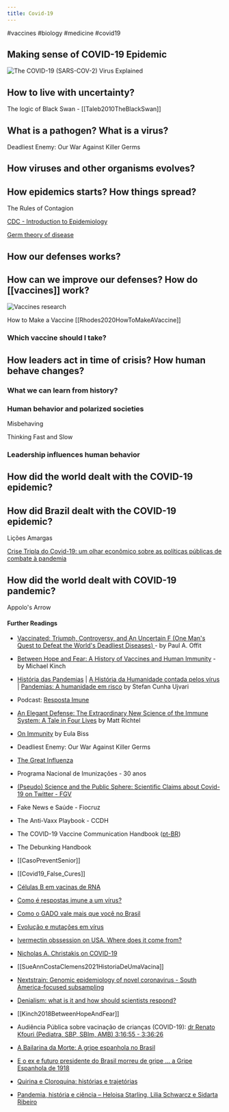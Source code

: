 ```yaml
---
title: Covid-19
---
```


#vaccines #biology #medicine #covid19

## Making sense of COVID-19 Epidemic

![[The COVID-19 (SARS-COV-2) Virus Explained](http://phdcomics.com/comics.php?f=2047)](http://phdcomics.com/covid/CoV2_01.jpg)


## How to live with uncertainty?

The logic of Black Swan - [[Taleb2010TheBlackSwan]]

## What is a pathogen? What is a virus?

Deadliest Enemy: Our War Against Killer Germs

## How viruses and other organisms evolves?

## How epidemics starts? How things spread?

The Rules of Contagion

[CDC - Introduction to Epidemiology](https://www.cdc.gov/training/publichealth101/epidemiology.html)

[Germ theory of disease](https://www.wikiwand.com/en/Germ_theory_of_disease)

## How our defenses works?

## How can we improve our defenses? How do [[vaccines]] work?

![[Vaccines research](https://xkcd.com/2515/)](https://imgs.xkcd.com/comics/vaccine_research_2x.png)

How to Make a Vaccine [[Rhodes2020HowToMakeAVaccine]]

### Which vaccine should I take?

## How leaders act in time of crisis? How human behave changes?

### What we can learn from history?

### Human behavior and polarized societies

Misbehaving

Thinking Fast and Slow

### Leadership influences human behavior

## How did the world dealt with the COVID-19 epidemic?

## How did Brazil dealt with the COVID-19 epidemic?

Lições Amargas

[Crise Tripla do Covid-19: um olhar econômico sobre as políticas públicas de combate à pandemia](http://thomasvconti.com.br/pubs/coronavirus/)

## How did the world dealt with COVID-19 pandemic?

Appolo's Arrow

#### Further Readings

- [Vaccinated: Triumph, Controversy, and An Uncertain F (One Man's Quest to Defeat the World's Deadliest Diseases) ](https://www.amazon.com.br/Vaccinated-Triumph-Controversy-Uncertain-English-ebook/dp/B000ROKXVA/ref=tmm_kin_swatch_0?_encoding=UTF8&qid=1631049217&sr=1-3)- by Paul A. Offit

- [Between Hope and Fear: A History of Vaccines and Human Immunity](https://www.amazon.com.br/Between-Hope-Fear-Vaccines-Immunity-ebook/dp/B077J7N2M4/) - by Michael Kinch

- [História das Pandemias](https://www.amazon.com.br/História-Epidemias-Stefan-Cunha-Ujvari/dp/6555410086/) | [A História da Humanidade contada pelos vírus](https://www.amazon.com.br/História-Humanidade-Contada-Pelo-Vírus/dp/8572444130/) | [Pandemias: A humanidade em risco](https://www.amazon.com.br/Pandemias-Humanidade-Risco-Stefan-Ujvari/dp/857244632X/) by Stefan Cunha Ujvari

- Podcast: [Resposta Imune](https://www1.folha.uol.com.br/podcasts/resposta-imune/)

- [An Elegant Defense: The Extraordinary New Science of the Immune System: A Tale in Four Lives](https://www.amazon.com.br/Elegant-Defense-Extraordinary-Science-English-ebook/dp/B07C66KJC1/) by Matt Richtel

- [On Immunity](https://www.amazon.com.br/Immunity-Inoculation-English-Eula-Biss-ebook/dp/B00KUY4D7W) by Eula Biss

- Deadliest Enemy: Our War Against Killer Germs

- [The Great Influenza](https://www.amazon.com.br/Great-Influenza-Deadliest-Plague-History/dp/0143036491/)

- Programa Nacional de Imunizações - 30 anos

- [(Pseudo) Science and the Public Sphere: Scientific Claims about Covid-19 on Twitter - FGV](https://democraciadigital.dapp.fgv.br/en/studies/pseudoscience-and-the-public-sphere/)

- Fake News e Saúde - Fiocruz

- The Anti-Vaxx Playbook - CCDH

- The COVID-19 Vaccine Communication Handbook ([pt-BR](https://hackmd.io/@scibehC19vax/lang-pt))

- The Debunking Handbook

- [[CasoPreventSenior]]

- [[Covid19_False_Cures]]

- [Células B em vacinas de RNA](https://twitter.com/mellziland/status/1430195679557734401)

- [Como é respostas imune a um vírus?](https://twitter.com/LaroccaRA/status/1428453296356855817)

- [Como o GADO vale mais que você no Brasil](https://www.youtube.com/watch?v=lyMPfJaX1fs)

- [Evolução e mutações em vírus](https://twitter.com/AndersonBrito_/status/1430627398165336067)

- [Ivermectin obssession on USA. Where does it come from?](https://twitter.com/oneunderscore__/status/1431040456364810242)

- [Nicholas A. Christakis on COVID-19](https://twitter.com/NAChristakis/status/1239204599959093250)

- [[SueAnnCostaClemens2021HistoriaDeUmaVacina]]

- [Nextstrain: Genomic epidemiology of novel coronavirus - South America-focused subsampling](https://nextstrain.org/ncov/gisaid/south-america?f_region=South%20America)

- [Denialism: what is it and how should scientists respond?](https://academic.oup.com/eurpub/article/19/1/2/463780)

- [[Kinch2018BetweenHopeAndFear]]

- Audiência Pública sobre vacinação de crianças (COVID-19): [dr Renato Kfouri (Pediatra, SBP, SBIm, AMB) 3:16:55 - 3:36:26](https://youtu.be/4s7LaR3v6XQ?t=11787)

- [A Bailarina da Morte: A gripe espanhola no Brasil](https://www.amazon.com.br/bailarina-morte-gripe-espanhola-Brasil/dp/8535933913/)

- [E o ex e futuro presidente do Brasil morreu de gripe ... a Gripe Espanhola de 1918](https://brasilianafotografica.bn.gov.br/?p=18866)

- [Quirina e Cloroquina: histórias e trajetórias](https://revistacult.uol.com.br/home/quinina-cloroquina-historias-trajetorias/)

- [Pandemia, história e ciência – Heloisa Starling, Lilia Schwarcz e Sidarta Ribeiro](https://www.youtube.com/watch?v=tBWyWK3AQ9A)

  
